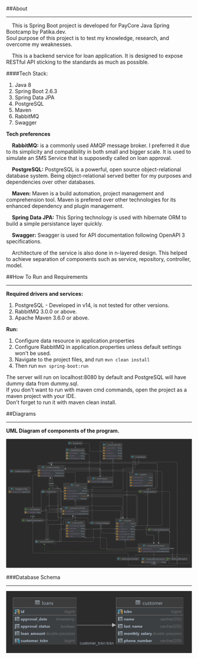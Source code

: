 ##About

---

&nbsp;&nbsp;&nbsp;&nbsp;This is Spring Boot project is developed for PayCore Java Spring Bootcamp by Patika.dev.  
Soul purpose of this project is to test my knowledge, research, and overcome my weaknesses.  

&nbsp;&nbsp;&nbsp;&nbsp;This is a backend service for loan application. 
It is designed to expose RESTful API sticking to the standards as much as possible.

####Tech Stack:
1. Java 8
2. Spring Boot 2.6.3
3. Spring Data JPA
4. PostgreSQL
5. Maven
6. RabbitMQ
7. Swagger

**Tech preferences**  

&nbsp;&nbsp;&nbsp;&nbsp;**RabbitMQ:** is a commonly used AMQP message broker. I preferred it
due to its simplicity and compatibility in both small and bigger scale. It is used to simulate an SMS Service that is supposedly
called on loan approval.  
  
&nbsp;&nbsp;&nbsp;&nbsp;**PostgreSQL:** PostgreSQL is a powerful, open source object-relational database system.
Being object-relational served better for my purposes and dependencies over other databases.  

&nbsp;&nbsp;&nbsp;&nbsp;**Maven:** Maven is a build automation, project management and comprehension tool. Maven is prefered
over other technologies for its enhanced dependency and plugin management.

&nbsp;&nbsp;&nbsp;&nbsp;**Spring Data JPA:** This Spring technology is used with hibernate ORM to build a simple persistance layer
quickly.  

&nbsp;&nbsp;&nbsp;&nbsp;**Swagger:** Swagger is used for API documentation following OpenAPI 3 specifications.

&nbsp;&nbsp;&nbsp;&nbsp;Architecture of the service is also done in n-layered design. This helped to achieve separation of components
such as service, repository, controller, model.

##How To Run and Requirements

---

**Required drivers and services:**
1. PostgreSQL - Developed in v14, is not tested for other versions.
2. RabbitMQ 3.0.0 or above.
3. Apache Maven 3.6.0 or above.

**Run:**

1. Configure data resource in application.properties
2. Configure RabbitMQ in application.properties unless default settings won't be used.
3. Navigate to the project files, and run ```mvn clean install```
4. Then run ```mvn spring-boot:run```

The server will run on localhost:8080 by default and PostgreSQL will have dummy data from dummy.sql.  
If you don't want to run with maven cmd commands, open the project as a maven project with your IDE.  
Don't forget to run it with maven clean install.

##Diagrams

---
**UML Diagram of components of the program.**


![application_uml](.\loanapplication_uml.png)

###Database Schema

---

![](.\database_schema.png)

